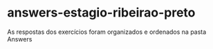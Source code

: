 # answers-estagio-ribeirao-preto

As respostas dos exercícios foram organizados e ordenados na pasta Answers
